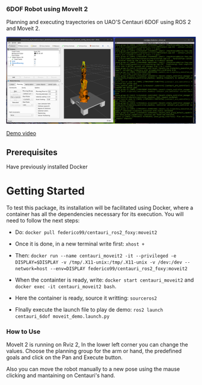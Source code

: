 ### 6DOF Robot using MoveIt 2
Planning and executing trayectories on UAO'S Centauri 6DOF using ROS 2 and Moveit 2.

![](https://github.com/FedericoDorado/6dof-Robot-with-MoveIt-2/blob/main/Captura%20desde%202024-01-16%2011-09-36.png?raw=true)

[Demo video](https://www.youtube.com/watch?v=_tcTTSba5mw "Demo video")

## Prerequisites
Have previously installed Docker

# Getting Started

To test this package, its installation will be facilitated using Docker, where a container has all the dependencies necessary for its execution. You will need to follow the next steps:
- Do: `docker pull federico99/centauri_ros2_foxy:moveit2`

- Once it is done, in a new terminal write first: `xhost +`

- Then:  `docker run --name centauri_moveit2 -it --privileged -e DISPLAY=$DISPLAY -v /tmp/.X11-unix:/tmp/.X11-unix -v /dev:/dev --network=host --env=DISPLAY federico99/centauri_ros2_foxy:moveit2`
- When the containter is ready, write: `docker start centauri_moveit2` and `docker exec -it centauri_moveit2 bash`.
- Here the container is ready, source it writting: `sourceros2`
- FInally execute the launch file to play de demo: `ros2 launch centauri_6dof moveit_demo.launch.py`

### How to Use

MoveIt 2 is running on Rviz 2, In the lower left corner you can  change the values. Choose the planning group for the arm or hand, the predefined goals and click on the Pan and Execute button.

Also you can move the robot manually to a new pose using the mause clicking and mantaining on Centauri's hand.
